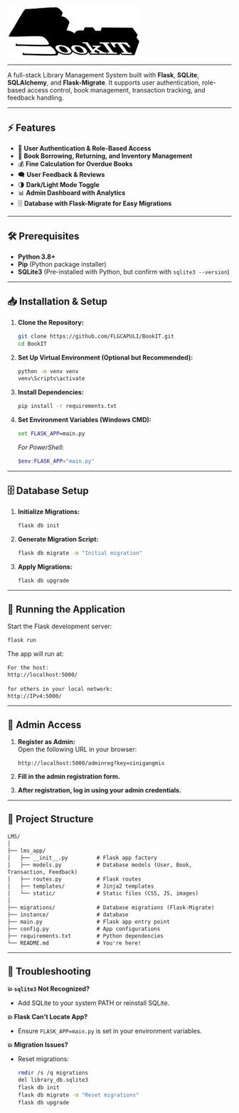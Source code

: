 <img src="lms_app/static/images/logo-name.png" width="300" alt="Library Management System Logo">

---

A full-stack Library Management System built with **Flask**, **SQLite**, **SQLAlchemy**, and **Flask-Migrate**. It supports user authentication, role-based access control, book management, transaction tracking, and feedback handling. 

---

## ⚡ Features

- 🔐 **User Authentication & Role-Based Access**
- 📖 **Book Borrowing, Returning, and Inventory Management**
- 💰 **Fine Calculation for Overdue Books**
- 🗨️ **User Feedback & Reviews**
- 🌗 **Dark/Light Mode Toggle**
- 📊 **Admin Dashboard with Analytics**
- 🗄️ **Database with Flask-Migrate for Easy Migrations**

---

## 🛠️ Prerequisites

- **Python 3.8+**
- **Pip** (Python package installer)
- **SQLite3** (Pre-installed with Python, but confirm with `sqlite3 --version`)

---

## 📥 Installation & Setup

1. **Clone the Repository:**

   ```bash
   git clone https://github.com/FLGCAPULI/BookIT.git
   cd BookIT
   ```

2. **Set Up Virtual Environment (Optional but Recommended):**

   ```bash
   python -m venv venv
   venv\Scripts\activate
   ```

3. **Install Dependencies:**

   ```bash
   pip install -r requirements.txt
   ```

4. **Set Environment Variables (Windows CMD):**

   ```cmd
   set FLASK_APP=main.py
   ```

   _For PowerShell:_

   ```powershell
   $env:FLASK_APP="main.py"
   ```

---

## 🗄️ Database Setup

1. **Initialize Migrations:**

   ```bash
   flask db init
   ```

2. **Generate Migration Script:**

   ```bash
   flask db migrate -m "Initial migration"
   ```

3. **Apply Migrations:**

   ```bash
   flask db upgrade
   ```

---

## 🚀 Running the Application

Start the Flask development server:

```bash
flask run
```

The app will run at:

```
For the host:
http://localhost:5000/ 

for others in your local network:
http://IPv4:5000/
```

---

## 👑 **Admin Access**

1. **Register as Admin:**  
   Open the following URL in your browser:

   ```
   http://localhost:5000/adminreg?key=sinigangmix
   ```

2. **Fill in the admin registration form.**  
3. **After registration, log in using your admin credentials.**  

---

## 📁 Project Structure

```
LMS/
│
├── lms_app/
│   ├── __init__.py         # Flask app factory
│   ├── models.py           # Database models (User, Book, Transaction, Feedback)
│   ├── routes.py           # Flask routes
│   ├── templates/          # Jinja2 templates
│   └── static/             # Static files (CSS, JS, images)
│
├── migrations/             # Database migrations (Flask-Migrate)
├── instance/               # database
├── main.py                 # Flask app entry point
├── config.py               # App configurations
├── requirements.txt        # Python dependencies
└── README.md               # You're here!
```

---

## 🧯 Troubleshooting

**💥 `sqlite3` Not Recognized?**  
- Add SQLite to your system PATH or reinstall SQLite.

**💥 Flask Can't Locate App?**  
- Ensure `FLASK_APP=main.py` is set in your environment variables.

**💥 Migration Issues?**  
- Reset migrations:

  ```bash
  rmdir /s /q migrations
  del library_db.sqlite3
  flask db init
  flask db migrate -m "Reset migrations"
  flask db upgrade
  ```
